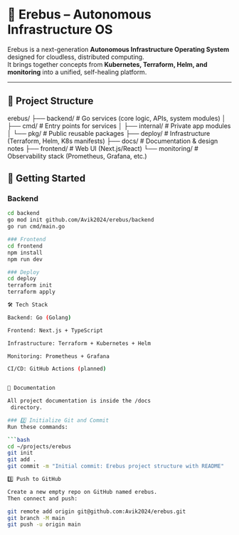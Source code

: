 # 🌌 Erebus – Autonomous Infrastructure OS

Erebus is a next-generation **Autonomous Infrastructure Operating System** designed for cloudless, distributed computing.  
It brings together concepts from **Kubernetes, Terraform, Helm, and monitoring** into a unified, self-healing platform.  

---

## 📂 Project Structure
erebus/
├── backend/ # Go services (core logic, APIs, system modules)
│ ├── cmd/ # Entry points for services
│ ├── internal/ # Private app modules
│ └── pkg/ # Public reusable packages
├── deploy/ # Infrastructure (Terraform, Helm, K8s manifests)
├── docs/ # Documentation & design notes
├── frontend/ # Web UI (Next.js/React)
└── monitoring/ # Observability stack (Prometheus, Grafana, etc.)

## 🚀 Getting Started
### Backend
```bash
cd backend
go mod init github.com/Avik2024/erebus/backend
go run cmd/main.go

### Frontend
cd frontend
npm install
npm run dev

### Deploy
cd deploy
terraform init
terraform apply

🛠️ Tech Stack

Backend: Go (Golang)

Frontend: Next.js + TypeScript

Infrastructure: Terraform + Kubernetes + Helm

Monitoring: Prometheus + Grafana

CI/CD: GitHub Actions (planned)


📖 Documentation

All project documentation is inside the /docs
 directory.

### 2️⃣ Initialize Git and Commit
Run these commands:

```bash
cd ~/projects/erebus
git init
git add .
git commit -m "Initial commit: Erebus project structure with README"

3️⃣ Push to GitHub

Create a new empty repo on GitHub named erebus.
Then connect and push:

git remote add origin git@github.com:Avik2024/erebus.git
git branch -M main
git push -u origin main


